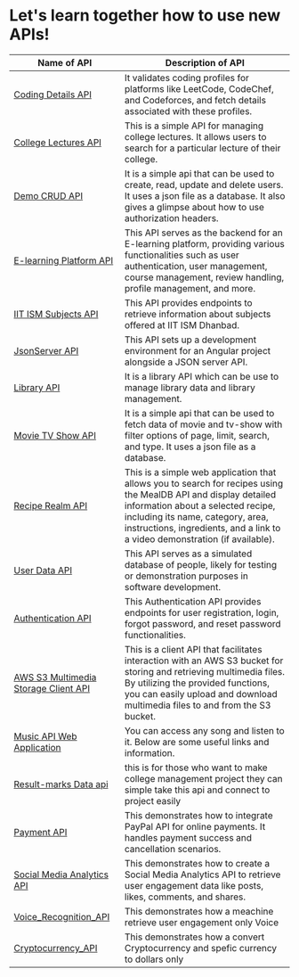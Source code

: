 # **Let's learn together how to use new APIs!**

| Name of API | Description of API |
|---|---|
|[Coding Details API](./CodingDetails_API)| It validates coding profiles for platforms like LeetCode, CodeChef, and Codeforces, and fetch details associated with these profiles.|
|[College Lectures API](./College_Lectures_API)| This is a simple API for managing college lectures. It allows users to search for a particular lecture of their college.|
|[Demo CRUD API](./Demo_CRUD_API)| It is a simple api that can be used to create, read, update and delete users. It uses a json file as a database. It also gives a glimpse about how to use authorization headers.|
|[E-learning Platform API](./E-learning_Platform_API)|This API serves as the backend for an E-learning platform, providing various functionalities such as user authentication, user management, course management, review handling, profile management, and more. | 
|[IIT ISM Subjects API](./IIT-ism-subjects-api)|This API provides endpoints to retrieve information about subjects offered at IIT ISM Dhanbad.|
|[JsonServer API](./JsonServer_API)|This API sets up a development environment for an Angular project alongside a JSON server API. |
|[Library API](./LibraryApi)|It is a library API which can be use to manage library data and library management.|
|[Movie TV Show API](./Movie_Tv_Show_API)|It is a simple api that can be used to fetch data of movie and tv-show with filter options of page, limit, search, and type. It uses a json file as a database.|
|[Recipe Realm API](./Recipe_Realm_API)|This is a simple web application that allows you to search for recipes using the MealDB API and display detailed information about a selected recipe, including its name, category, area, instructions, ingredients, and a link to a video demonstration (if available).|
|[User Data API](./UserDataAPI)|This API serves as a simulated database of people, likely for testing or demonstration purposes in software development.|
|[Authentication API](./auth_API/)|This Authentication API provides endpoints for user registration, login, forgot password, and reset password functionalities. |
|[AWS S3 Multimedia Storage Client API](./aws-client-api/)|This is a client API that facilitates interaction with an AWS S3 bucket for storing and retrieving multimedia files. By utilizing the provided functions, you can easily upload and download multimedia files to and from the S3 bucket.|
|[Music API Web Application](./music-api/)|You can access any song and listen to it. Below are some useful links and information.|
[Result-marks Data api ](./Result-marks_API/)|this is for those who want  to make college management  project they can simple take this api and connect to project easily|
|[Payment API](./Payment_API/)|This demonstrates how to integrate PayPal API for online payments. It handles payment success and cancellation scenarios.|
|[Social Media Analytics API](./Social_Media_Analytics_AP/)|This demonstrates how to create a Social Media Analytics API to retrieve user engagement data like posts, likes, comments, and shares.|
|[Voice_Recognition_API](./Voice_Recognition_API/)|This demonstrates how a meachine  retrieve user engagement only Voice|
|[Cryptocurrency_API](./Cryptocurrency_API/)|This demonstrates how a convert Cryptocurrency and spefic currency to dollars only|

